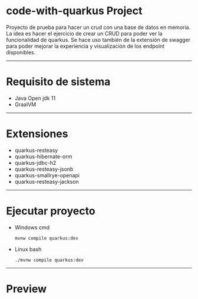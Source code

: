 # code-with-quarkus Project

Proyecto de prueba para hacer un crud con una base de datos en memoria. La idea es hacer el ejercicio de crear un CRUD para poder ver la funcionalidad de quarkus. Se hace uso también de la extensión de swagger para poder mejorar la experiencia y visualización de los endpoint disponibles.
<br>

---
# Requisito de sistema

- Java Open jdk 11
- GraalVM

---
# Extensiones

- quarkus-resteasy
- quarkus-hibernate-orm
- quarkus-jdbc-h2
- quarkus-resteasy-jsonb
- quarkus-smallrye-openapi
- quarkus-resteasy-jackson

---
# Ejecutar proyecto

- Windows cmd

    `mvnw compile quarkus:dev`

- Linux bash

    `./mvnw compile quarkus:dev`

---
# Preview 




